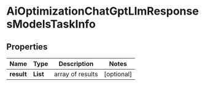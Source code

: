 # AiOptimizationChatGptLlmResponsesModelsTaskInfo


## Properties

| Name | Type | Description | Notes |
|------------ | ------------- | ------------- | -------------|
**result** | **List<AiOptimizationChatGptLlmResponsesModelsResultInfo>** | array of results |[optional]|
